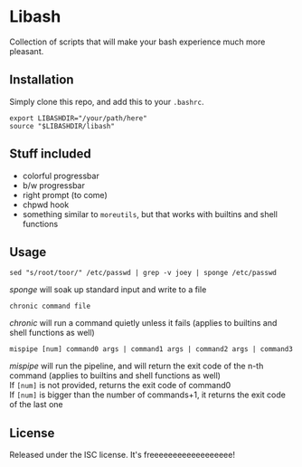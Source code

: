 Libash
======

Collection of scripts that will make your bash experience much more pleasant.



Installation
------------

Simply clone this repo, and add this to your `.bashrc`.

```
export LIBASHDIR="/your/path/here"
source "$LIBASHDIR/libash"
```



Stuff included
--------------

- colorful progressbar
- b/w progressbar
- right prompt (to come)
- chpwd hook
- something similar to `moreutils`, but that works with builtins and shell functions



Usage
-----

`sed "s/root/toor/" /etc/passwd | grep -v joey | sponge /etc/passwd`

*sponge* will soak up standard input and write to a file

`chronic command file`

*chronic* will run a command quietly unless it fails 
(applies to builtins and shell functions as well)

`mispipe [num] command0 args | command1 args | command2 args | command3`

*mispipe* will run the pipeline, and will return the exit code of the n-th command
(applies to builtins and shell functions as well)  
If `[num]` is not provided, returns the exit code of command0  
If `[num]` is bigger than the number of commands+1, it returns the exit code of the last one



License
-------

Released under the ISC license. It's freeeeeeeeeeeeeeeeee!

